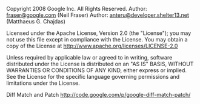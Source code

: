 Copyright 2008 Google Inc. All Rights Reserved.
Author: fraser@google.com (Neil Fraser)
Author: anteru@developer.shelter13.net (Matthaeus G. Chajdas)

Licensed under the Apache License, Version 2.0 (the "License");
you may not use this file except in compliance with the License.
You may obtain a copy of the License at
  http://www.apache.org/licenses/LICENSE-2.0

Unless required by applicable law or agreed to in writing, software
distributed under the License is distributed on an "AS IS" BASIS,
WITHOUT WARRANTIES OR CONDITIONS OF ANY KIND, either express or implied.
See the License for the specific language governing permissions and
limitations under the License.

Diff Match and Patch
http://code.google.com/p/google-diff-match-patch/
